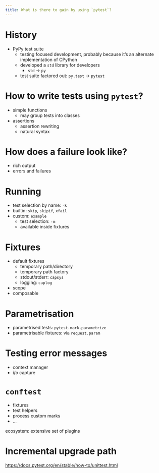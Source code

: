 ```yaml
---
title: What is there to gain by using `pytest`?
---
```


# History

-   PyPy test suite
    -   testing focused development, probably because it&rsquo;s an alternate
        implementation of CPython
    -   developed a `std` library for developers
        -   `std` -> `py`
    -   test suite factored out: `py.test` -> `pytest`


# How to write tests using `pytest`?

-   simple functions
    -   may group tests into classes
-   assertions
    -   assertion rewriting
    -   natural syntax


# How does a failure look like?

-   rich output
-   errors and failures


# Running

-   test selection by name: `-k`
-   builtin: `skip`, `skipif`, `xfail`
-   custom: `example`
    -   test selection: `-m`
    -   available inside fixtures


# Fixtures

-   default fixtures
    -   temporary path/directory
    -   temporary path factory
    -   stdout/stderr: `capsys`
    -   logging: `caplog`
-   scope
-   composable


# Parametrisation

-   parametrised tests: `pytest.mark.parametrize`
-   parametrisable fixtures: via `request.param`


# Testing error messages

-   context manager
-   i/o capture


# `conftest`

-   fixtures
-   test helpers
-   process custom marks
-   &#x2026;

ecosystem: extensive set of plugins


# Incremental upgrade path

<https://docs.pytest.org/en/stable/how-to/unittest.html>

